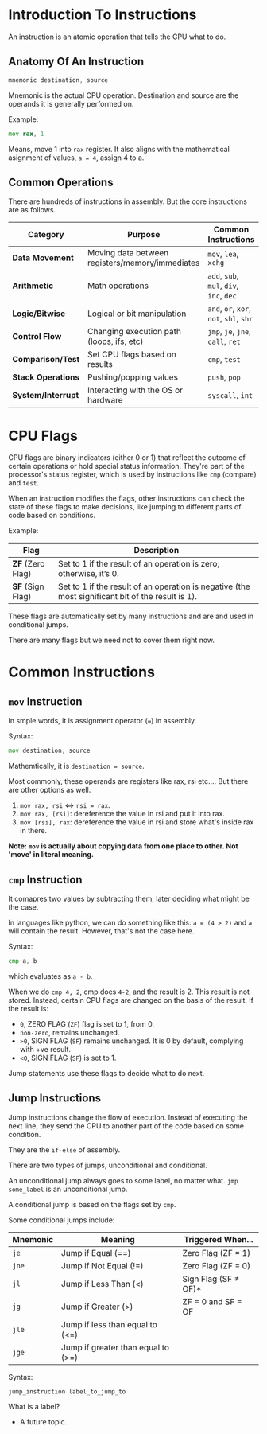 # Introduction To Instructions

An instruction is an atomic operation that tells the CPU what to do.

## Anatomy Of An Instruction

```asm
mnemonic destination, source
```

Mnemonic is the actual CPU operation. Destination and source are the operands it is generally performed on.

Example:
```asm
mov rax, 1
```

Means, move 1 into `rax` register. It also aligns with the mathematical asignment of values, `a = 4`, assign 4 to a.

## Common Operations

There are hundreds of instructions in assembly. But the core instructions are as follows.

| Category             | Purpose                                         | Common Instructions                      |
| -------------------- | ----------------------------------------------- | ---------------------------------------- |
| **Data Movement**    | Moving data between registers/memory/immediates | `mov`, `lea`, `xchg`                     |
| **Arithmetic**       | Math operations                                 | `add`, `sub`, `mul`, `div`, `inc`, `dec` |
| **Logic/Bitwise**    | Logical or bit manipulation                     | `and`, `or`, `xor`, `not`, `shl`, `shr`  |
| **Control Flow**     | Changing execution path (loops, ifs, etc)       | `jmp`, `je`, `jne`, `call`, `ret`        |
| **Comparison/Test**  | Set CPU flags based on results                  | `cmp`, `test`                            |
| **Stack Operations** | Pushing/popping values                          | `push`, `pop`                            |
| **System/Interrupt** | Interacting with the OS or hardware             | `syscall`, `int`                         |

# CPU Flags

CPU flags are binary indicators (either 0 or 1) that reflect the outcome of certain operations or hold special status information. They're part of the processor's status register, which is used by instructions like `cmp` (compare) and `test`.

When an instruction modifies the flags, other instructions can check the state of these flags to make decisions, like jumping to different parts of code based on conditions.

Example:

| Flag | Description |
| ---- | ----------- |
| **ZF** (Zero Flag) | Set to 1 if the result of an operation is zero; otherwise, it’s 0. |
| **SF** (Sign Flag) | Set to 1 if the result of an operation is negative (the most significant bit of the result is 1). |

These flags are automatically set by many instructions and are and used in conditional jumps.

There are many flags but we need not to cover them right now.

# Common Instructions

## `mov` Instruction

In smple words, it is assignment operator (`=`) in assembly.

Syntax:
```asm
mov destination, source
```

Mathemtically, it is `destination = source`.

Most commonly, these operands are registers like rax, rsi etc.... But there are other options as well.

1. `mov rax, rsi` <=> `rsi = rax`.
2. `mov rax, [rsi]`: dereference the value in rsi and put it into rax.
3. `mov [rsi], rax`: dereference the value in rsi and store what's inside rax in there.

**Note: `mov` is actually about copying data from one place to other. Not 'move' in literal meaning.**

## `cmp` Instruction

It comapres two values by subtracting them, later deciding what might be the case.

In languages like python, we can do something like this: `a = (4 > 2)` and `a` will contain the result. However, that's not the case here.

Syntax:
```asm
cmp a, b
``` 

which evaluates as `a - b`.

When we do `cmp 4, 2`, cmp does `4-2`, and the result is 2. This result is not stored. Instead, certain CPU flags are changed on the basis of the result. If the result is:
  + `0`, ZERO FLAG (`ZF`) flag is set to 1, from 0.
  + `non-zero`, remains unchanged.
  + `>0`, SIGN FLAG (`SF`) remains unchanged. It is 0 by default, complying with +ve result.
  + `<0`, SIGN FLAG (`SF`) is set to 1.

Jump statements use these flags to decide what to do next.

## Jump Instructions

Jump instructions change the flow of execution. Instead of executing the next line, they send the CPU to another part of the code based on some condition.

They are the `if-else` of assembly.

There are two types of jumps, unconditional and conditional.

An unconditional jump always goes to some label, no matter what. `jmp some_label` is an unconditional jump.

A conditional jump is based on the flags set by `cmp`.

Some conditional jumps include:

| Mnemonic | Meaning                | Triggered When...     |
| -------- | -----------------------| --------------------- |
| `je`     | Jump if Equal (==)     | Zero Flag (ZF = 1)    |
| `jne`    | Jump if Not Equal (!=) | Zero Flag (ZF = 0)    |
| `jl`     | Jump if Less Than (<)  | Sign Flag (SF ≠ OF)\* |
| `jg`     | Jump if Greater (>)    | ZF = 0 and SF = OF    |
| `jle`    | Jump if less than equal to (<=)    |
| `jge`    | Jump if greater than equal to  (>=) |

Syntax: 

```
jump_instruction label_to_jump_to
```

What is a label?
  - A future topic.
